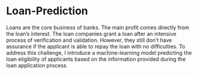 # Loan-Prediction
Loans are the core business of banks. The main profit comes directly from the loan’s interest. The loan companies grant a loan after an intensive process of verification and validation. However, they still don’t have assurance if the applicant is able to repay the loan with no difficulties.
To address this challenge, I introduce a machine-learning model predicting the loan eligibility of applicants based on the information provided during the loan application process.
 
